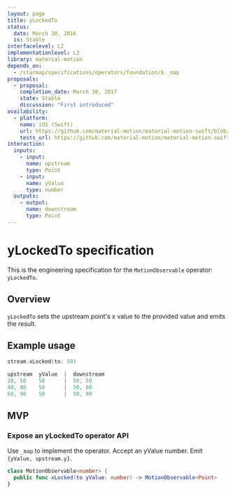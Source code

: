 ```yaml
---
layout: page
title: yLockedTo
status:
  date: March 30, 2016
  is: Stable
interfacelevel: L2
implementationlevel: L3
library: material-motion
depends_on:
  - /starmap/specifications/operators/foundation/$._map
proposals:
  - proposal:
    completion_date: March 30, 2017
    state: Stable
    discussion: "First introduced"
availability:
  - platform:
    name: iOS (Swift)
    url: https://github.com/material-motion/material-motion-swift/blob/develop/src/operators/yLockedTo.swift
    tests_url: https://github.com/material-motion/material-motion-swift/blob/develop/tests/unit/operator/yLockedToTests.swift
interaction:
  inputs:
    - input:
      name: upstream
      type: Point
    - input:
      name: yValue
      type: number
  outputs:
    - output:
      name: downstream
      type: Point
---
```


# yLockedTo specification

This is the engineering specification for the `MotionObservable` operator: `yLockedTo`.

## Overview

`yLockedTo` sets the upstream point's x value to the provided value and emits the result.

## Example usage

```swift
stream.xLocked(to: 50)

upstream  yValue  |  downstream
20, 50    50      |  50, 50
40, 80    50      |  50, 80
60, 90    50      |  50, 90
```

## MVP

### Expose an yLockedTo operator API

Use `_map` to implement the operator. Accept an yValue number. Emit `{yValue, upstream.y}`.

```swift
class MotionObservable<number> {
  public func xLocked(to yValue: number) -> MotionObservable<Point>
}
```
